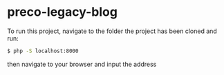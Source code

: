 # preco-legacy-blog

To run this project, navigate to the folder the project has been cloned and run:

```bash
$ php -S localhost:8000
```

then navigate to your browser and input the address
